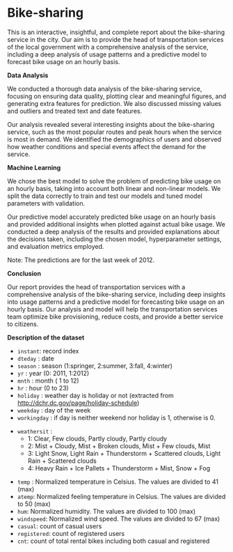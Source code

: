 # Bike-sharing

This is an interactive, insightful, and complete report about the bike-sharing service in the city. Our aim is to provide the head of transportation services of the local government with a comprehensive analysis of the service, including a deep analysis of usage patterns and a predictive model to forecast bike usage on an hourly basis.

**Data Analysis**

We conducted a thorough data analysis of the bike-sharing service, focusing on ensuring data quality, plotting clear and meaningful figures, and generating extra features for prediction. We also discussed missing values and outliers and treated text and date features.

Our analysis revealed several interesting insights about the bike-sharing service, such as the most popular routes and peak hours when the service is most in demand. We identified the demographics of users and observed how weather conditions and special events affect the demand for the service.

**Machine Learning**

We chose the best model to solve the problem of predicting bike usage on an hourly basis, taking into account both linear and non-linear models. We split the data correctly to train and test our models and tuned model parameters with validation.

Our predictive model accurately predicted bike usage on an hourly basis and provided additional insights when plotted against actual bike usage. We conducted a deep analysis of the results and provided explanations about the decisions taken, including the chosen model, hyperparameter settings, and evaluation metrics employed.

Note: The predictions are for the last week of 2012.

**Conclusion**

Our report provides the head of transportation services with a comprehensive analysis of the bike-sharing service, including deep insights into usage patterns and a predictive model for forecasting bike usage on an hourly basis. Our analysis and model will help the transportation services team optimize bike provisioning, reduce costs, and provide a better service to citizens.

**Description of the dataset**
- `instant`: record index
- `dteday` : date
- `season` : season (1:springer, 2:summer, 3:fall, 4:winter)
- `yr` : year (0: 2011, 1:2012)
- `mnth` : month ( 1 to 12)
- `hr` : hour (0 to 23)
- `holiday` : weather day is holiday or not (extracted from http://dchr.dc.gov/page/holiday-schedule)
- `weekday` : day of the week
- `workingday` : if day is neither weekend nor holiday is 1, otherwise is 0.
+ `weathersit` : 
	- 1: Clear, Few clouds, Partly cloudy, Partly cloudy
	- 2: Mist + Cloudy, Mist + Broken clouds, Mist + Few clouds, Mist
	- 3: Light Snow, Light Rain + Thunderstorm + Scattered clouds, Light Rain + Scattered clouds
	- 4: Heavy Rain + Ice Pallets + Thunderstorm + Mist, Snow + Fog
- `temp` : Normalized temperature in Celsius. The values are divided to 41 (max)
- `atemp`: Normalized feeling temperature in Celsius. The values are divided to 50 (max)
- `hum`: Normalized humidity. The values are divided to 100 (max)
- `windspeed`: Normalized wind speed. The values are divided to 67 (max)
- `casual`: count of casual users
- `registered`: count of registered users
- `cnt`: count of total rental bikes including both casual and registered
